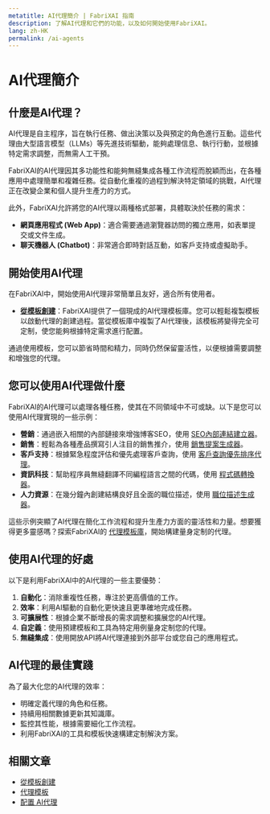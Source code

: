 ```yaml
---
metatitle: AI代理簡介 | FabriXAI 指南
description: 了解AI代理和它們的功能，以及如何開始使用FabriXAI。
lang: zh-HK
permalink: /ai-agents
---
```


# AI代理簡介  

## 什麼是AI代理？  
AI代理是自主程序，旨在執行任務、做出決策以及與預定的角色進行互動。這些代理由大型語言模型（LLMs）等先進技術驅動，能夠處理信息、執行行動，並根據特定需求調整，而無需人工干預。  

FabriXAI的AI代理因其多功能性和能夠無縫集成各種工作流程而脫穎而出，在各種應用中處理簡單和複雜任務。從自動化重複的過程到解決特定領域的挑戰，AI代理正在改變企業和個人提升生產力的方式。

此外，FabriXAI允許將您的AI代理以兩種格式部署，具體取決於任務的需求：

- **網頁應用程式 (Web App)**：適合需要通過瀏覽器訪問的獨立應用，如表單提交或文件生成。
- **聊天機器人 (Chatbot)**：非常適合即時對話互動，如客戶支持或虛擬助手。


## 開始使用AI代理  

在FabriXAI中，開始使用AI代理非常簡單且友好，適合所有使用者。  

- **[從模板創建](/zh-hk/create-from-templates/)**：FabriXAI提供了一個現成的AI代理模板庫。您可以輕鬆複製模板以啟動代理的創建過程。當從模板庫中複製了AI代理後，該模板將變得完全可定制，使您能夠根據特定需求進行配置。  

通過使用模板，您可以節省時間和精力，同時仍然保留靈活性，以便根據需要調整和增強您的代理。  


## 您可以使用AI代理做什麼  

FabriXAI的AI代理可以處理各種任務，使其在不同領域中不可或缺。以下是您可以使用AI代理實現的一些示例：  

- **營銷**：通過嵌入相關的內部鏈接來增強博客SEO，使用 [SEO內部連結建立器](/zh-hk/agent-templates/seo-internal-link-builder/)。
- **銷售**：輕鬆為各種產品撰寫引人注目的銷售推介，使用 [銷售提案生成器](/zh-hk/agent-templates/sales-pitch-generator/)。
- **客戶支持**：根據緊急程度評估和優先處理客戶查詢，使用 [客戶查詢優先排序代理](/zh-hk/agent-templates/customer-inquiry-prioritizing-agent/)。
- **資訊科技**：幫助程序員無縫翻譯不同編程語言之間的代碼，使用 [程式碼轉換器](/zh-hk/agent-templates/code-convertor/)。
- **人力資源**：在幾分鐘內創建結構良好且全面的職位描述，使用 [職位描述生成器](/zh-hk/agent-templates/job-description-generator/)。

這些示例突顯了AI代理在簡化工作流程和提升生產力方面的靈活性和力量。想要獲得更多靈感嗎？探索FabriXAI的 [代理模板庫](/zh-hk/agent-templates/)，開始構建量身定制的代理。


## 使用AI代理的好處  

以下是利用FabriXAI中的AI代理的一些主要優勢：  

1. **自動化**：消除重複性任務，專注於更高價值的工作。  
2. **效率**：利用AI驅動的自動化更快速且更準確地完成任務。  
3. **可擴展性**：根據企業不斷增長的需求調整和擴展您的AI代理。  
4. **自定義**：使用預建模板和工具為特定用例量身定制您的代理。  
5. **無縫集成**：使用開放API將AI代理連接到外部平台或您自己的應用程式。  


## AI代理的最佳實踐  

為了最大化您的AI代理的效率：  

- 明確定義代理的角色和任務。  
- 持續用相關數據更新其知識庫。  
- 監控其性能，根據需要細化工作流程。
- 利用FabriXAI的工具和模板快速構建定制解決方案。  


## 相關文章
- [從模板創建](/zh-hk/create-from-templates/)
- [代理模板](/zh-hk/agent-templates/)
- [配置 AI代理](/zh-hk/configure-ai-agent/)